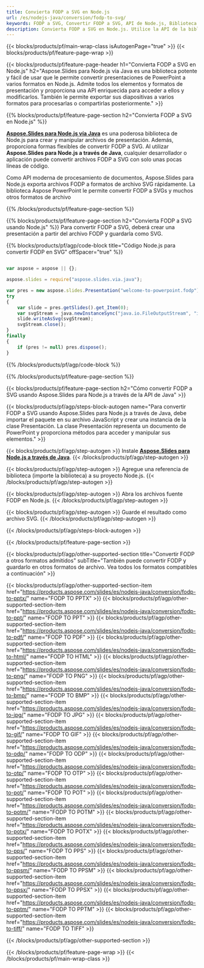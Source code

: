```yaml
---
title: Convierta FODP a SVG en Node.js
url: /es/nodejs-java/conversion/fodp-to-svg/
keywords: FODP a SVG, Convertir FODP a SVG, API de Node.js, Biblioteca Node.js, FODP, SVG
description: Convierta FODP a SVG en Node.js. Utilice la API de la biblioteca Node.js para convertir archivos FODP a SVG
---
```


{{< blocks/products/pf/main-wrap-class isAutogenPage="true" >}}
{{< blocks/products/pf/feature-page-wrap >}}

{{< blocks/products/pf/feature-page-header h1="Convierta FODP a SVG en Node.js" h2="Aspose.Slides para Node.js vía Java es una biblioteca potente y fácil de usar que le permite convertir presentaciones de PowerPoint a varios formatos en Node.js. Admite todos los elementos y formatos de presentación y proporciona una API enriquecida para acceder a ellos y modificarlos. También le permite exportar sus diapositivas a varios formatos para procesarlas o compartirlas posteriormente." >}}

{{% blocks/products/pf/feature-page-section h2="Convierta FODP a SVG en Node.js" %}}

[**Aspose.Slides para Node.js vía Java**](https://products.aspose.com/slides/es/nodejs-java/) es una poderosa biblioteca de Node.js para crear y manipular archivos de presentación. Además, proporciona formas flexibles de convertir FODP a SVG. Al utilizar **Aspose.Slides para Node.js a través de Java**, cualquier desarrollador o aplicación puede convertir archivos FODP a SVG con solo unas pocas líneas de código.

Como API moderna de procesamiento de documentos, Aspose.Slides para Node.js exporta archivos FODP a formatos de archivo SVG rápidamente. La biblioteca Aspose PowerPoint le permite convertir FODP a SVGs y muchos otros formatos de archivo

{{% /blocks/products/pf/feature-page-section %}}

{{% blocks/products/pf/feature-page-section  h2="Convierta FODP a SVG usando Node.js" %}}
Para convertir FODP a SVG, deberá crear una presentación a partir del archivo FODP y guardarla como SVG.

{{% blocks/products/pf/agp/code-block title="Código Node.js para convertir FODP en SVG" offSpacer="true" %}}

```javascript

var aspose = aspose || {};

aspose.slides = require("aspose.slides.via.java");

var pres = new aspose.slides.Presentation("welcome-to-powerpoint.fodp");
try
{
    var slide = pres.getSlides().get_Item(0);
    var svgStream = java.newInstanceSync("java.io.FileOutputStream", "image.svg");
    slide.writeAsSvg(svgStream);
    svgStream.close();
}
finally
{
    if (pres != null) pres.dispose();
}
```


{{% /blocks/products/pf/agp/code-block %}}

{{% /blocks/products/pf/feature-page-section %}}

{{< blocks/products/pf/feature-page-section  h2="Cómo convertir FODP a SVG usando Aspose.Slides para Node.js a través de la API de Java" >}}

{{< blocks/products/pf/agp/steps-block-autogen name="Para convertir FODP a SVG usando Aspose.Slides para Node.js a través de Java, debe importar el paquete en su archivo JavaScript y crear una instancia de la clase Presentación. La clase Presentación representa un documento de PowerPoint y proporciona métodos para acceder y manipular sus elementos." >}}

{{< blocks/products/pf/agp/step-autogen >}}
Instale [**Aspose.Slides para Node.js a través de Java**](https://products.aspose.com/slides/es/nodejs-java/).
{{< /blocks/products/pf/agp/step-autogen >}}

{{< blocks/products/pf/agp/step-autogen >}}
Agregue una referencia de biblioteca (importe la biblioteca) a su proyecto Node.js.
{{< /blocks/products/pf/agp/step-autogen >}}

{{< blocks/products/pf/agp/step-autogen >}}
Abra los archivos fuente FODP en Node.js.
{{< /blocks/products/pf/agp/step-autogen >}}

{{< blocks/products/pf/agp/step-autogen >}}
Guarde el resultado como archivo SVG.
{{< /blocks/products/pf/agp/step-autogen >}}

{{< /blocks/products/pf/agp/steps-block-autogen >}}

{{< /blocks/products/pf/feature-page-section >}}

{{< blocks/products/pf/agp/other-supported-section title="Convertir FODP a otros formatos admitidos" subTitle="También puede convertir FODP y guardarlo en otros formatos de archivo. Vea todos los formatos compatibles a continuación" >}}

{{< blocks/products/pf/agp/other-supported-section-item href="https://products.aspose.com/slides/es/nodejs-java/conversion/fodp-to-pptx/" name="FODP TO PPTX" >}}
{{< blocks/products/pf/agp/other-supported-section-item href="https://products.aspose.com/slides/es/nodejs-java/conversion/fodp-to-ppt/" name="FODP TO PPT" >}}
{{< blocks/products/pf/agp/other-supported-section-item href="https://products.aspose.com/slides/es/nodejs-java/conversion/fodp-to-pdf/" name="FODP TO PDF" >}}
{{< blocks/products/pf/agp/other-supported-section-item href="https://products.aspose.com/slides/es/nodejs-java/conversion/fodp-to-html/" name="FODP TO HTML" >}}
{{< blocks/products/pf/agp/other-supported-section-item href="https://products.aspose.com/slides/es/nodejs-java/conversion/fodp-to-png/" name="FODP TO PNG" >}}
{{< blocks/products/pf/agp/other-supported-section-item href="https://products.aspose.com/slides/es/nodejs-java/conversion/fodp-to-bmp/" name="FODP TO BMP" >}}
{{< blocks/products/pf/agp/other-supported-section-item href="https://products.aspose.com/slides/es/nodejs-java/conversion/fodp-to-jpg/" name="FODP TO JPG" >}}
{{< blocks/products/pf/agp/other-supported-section-item href="https://products.aspose.com/slides/es/nodejs-java/conversion/fodp-to-gif/" name="FODP TO GIF" >}}
{{< blocks/products/pf/agp/other-supported-section-item href="https://products.aspose.com/slides/es/nodejs-java/conversion/fodp-to-odp/" name="FODP TO ODP" >}}
{{< blocks/products/pf/agp/other-supported-section-item href="https://products.aspose.com/slides/es/nodejs-java/conversion/fodp-to-otp/" name="FODP TO OTP" >}}
{{< blocks/products/pf/agp/other-supported-section-item href="https://products.aspose.com/slides/es/nodejs-java/conversion/fodp-to-pot/" name="FODP TO POT" >}}
{{< blocks/products/pf/agp/other-supported-section-item href="https://products.aspose.com/slides/es/nodejs-java/conversion/fodp-to-potm/" name="FODP TO POTM" >}}
{{< blocks/products/pf/agp/other-supported-section-item href="https://products.aspose.com/slides/es/nodejs-java/conversion/fodp-to-potx/" name="FODP TO POTX" >}}
{{< blocks/products/pf/agp/other-supported-section-item href="https://products.aspose.com/slides/es/nodejs-java/conversion/fodp-to-pps/" name="FODP TO PPS" >}}
{{< blocks/products/pf/agp/other-supported-section-item href="https://products.aspose.com/slides/es/nodejs-java/conversion/fodp-to-ppsm/" name="FODP TO PPSM" >}}
{{< blocks/products/pf/agp/other-supported-section-item href="https://products.aspose.com/slides/es/nodejs-java/conversion/fodp-to-ppsx/" name="FODP TO PPSX" >}}
{{< blocks/products/pf/agp/other-supported-section-item href="https://products.aspose.com/slides/es/nodejs-java/conversion/fodp-to-pptm/" name="FODP TO PPTM" >}}
{{< blocks/products/pf/agp/other-supported-section-item href="https://products.aspose.com/slides/es/nodejs-java/conversion/fodp-to-tiff/" name="FODP TO TIFF" >}}


{{< /blocks/products/pf/agp/other-supported-section >}}

{{< /blocks/products/pf/feature-page-wrap >}}
{{< /blocks/products/pf/main-wrap-class >}}